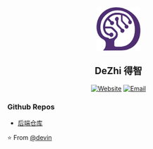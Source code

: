 <p align="center">
 <img width="100px" src="./public/logo.png" align="center" alt="Github Readme Stats" />
 <h2 align="center">DeZhi 得智</h2>
</p>

<p align="center">
<a href="https://devin.wang" target="_blank"><img alt="Website" src="https://img.shields.io/badge/Website-www.devin.wang-blue?style=flat&logo=google-chrome"></a>
<a href="https://wzh.devin@gmail.com"><img alt="Email" src="https://img.shields.io/badge/wzh.devin@gmail.com-blue?style=flat&logo=gmail"></a>
</p>

### Github Repos

- [后端仓库](https://github.com/wzh-devin/dezhi-backend)

⭐️ From [@devin](https://github.com/wzh-devin)